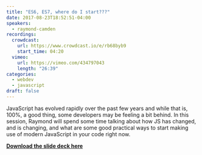 ```yaml
---
title: "ES6, ES7, where do I start???"
date: 2017-08-23T18:52:51-04:00
speakers:
  - raymond-camden
recordings:
  crowdcast:
    url: https://www.crowdcast.io/e/rb68byb9
    start_time: 04:20
  vimeo:
    url: https://vimeo.com/434797043
    length: "26:39"
categories:
  - webdev
  - javascript
draft: false
---
```


JavaScript has evolved rapidly over the past few years and while that is, 100%, a good thing, some developers may be feeling a bit behind. In this session, Raymond will spend some time talking about how JS has changed, and is changing, and what are some good practical ways to start making use of modern JavaScript in your code right now.

[**Download the slide deck here**](/slides/es6.pdf)
